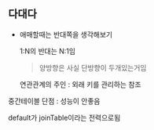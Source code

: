 ## 다대다

* 애매할때는 반대쪽을 생각해보기

  1:N의 반대는 N:1임

  > 양방향은 사실 단방향이 두개있는거임

  연관관계의 주인 : 외래 키를 관리하는 참조



중간테이블 단점 : 성능이 안좋음

default가 joinTable이라는 전력으로됨